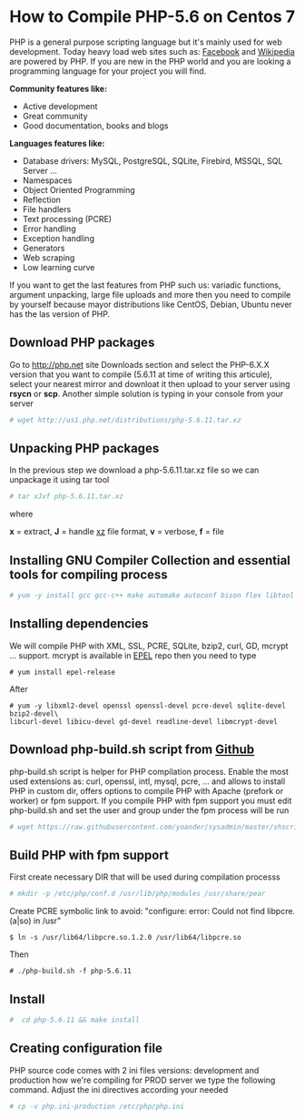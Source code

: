 # How to Compile PHP-5.6 on Centos 7

PHP is a general purpose scripting language but it's mainly used for web development. Today heavy load web sites such as: [Facebook](https://www.facebook.com) and [Wikipedia](https://www.wikipedia.org) are powered by PHP. If you are new in the PHP world and you are looking a programming language for your project you will find.

**Community features like:**
- Active development
- Great community
- Good documentation, books and blogs
 
**Languages features like:**
- Database drivers: MySQL, PostgreSQL, SQLite, Firebird, MSSQL, SQL Server ...
- Namespaces
- Object Oriented Programming
- Reflection
- File handlers
- Text processing (PCRE)
- Error handling
- Exception handling
- Generators
- Web scraping
- Low learning curve

If you want to get the last features from PHP such us: variadic functions, argument unpacking, large file uploads and more then you need to compile by yourself because mayor distributions like CentOS, Debian, Ubuntu never has the las version of PHP.

## Download PHP packages

Go to http://php.net site Downloads section and select the PHP-6.X.X version that you want to compile (5.6.11 at time of writing this articule), select your nearest mirror and downloat it then upload to your server using **rsycn** or **scp**. Another simple solution is typing in your console from your server

```bash
# wget http://us1.php.net/distributions/php-5.6.11.tar.xz
```

## Unpacking PHP packages

In the previous step we download a php-5.6.11.tar.xz file so we can unpackage it using tar tool

```bash
# tar xJvf php-5.6.11.tar.xz
```
where

**x** = extract,
**J** = handle [xz](https://en.wikipedia.org/wiki/Xz) file format,
**v** = verbose,
**f** = file

## Installing GNU Compiler Collection and essential tools for compiling process
```bash
# yum -y install gcc gcc-c++ make automake autoconf bison flex libtool libstdc++-devel
```

## Installing dependencies

We will compile PHP with XML, SSL, PCRE, SQLite, bzip2, curl, GD, mcrypt ... support. mcrypt is available in [EPEL](https://fedoraproject.org/wiki/EPEL) repo then you need to type

```
# yum install epel-release
```

After

```
# yum -y libxml2-devel openssl openssl-devel pcre-devel sqlite-devel bzip2-devel\
libcurl-devel libicu-devel gd-devel readline-devel libmcrypt-devel
```

## Download php-build.sh script from [Github](https://raw.githubusercontent.com/yoander/sysadmin/master/shscript/php-build.sh)

php-build.sh script is helper for PHP compilation process. Enable the most used extensions as: curl, openssl, intl, mysql, pcre, ... and allows to install PHP in custom dir, offers options to compile PHP with Apache (prefork or worker) or fpm support. If you compile PHP with fpm support you must edit php-build.sh and set the user and group under the fpm process will be run

``` bash
# wget https://raw.githubusercontent.com/yoander/sysadmin/master/shscript/php-build.sh
```

## Build PHP with fpm support

First create necessary DIR that will be used during compilation processs

```bash
# mkdir -p /etc/php/conf.d /usr/lib/php/modules /usr/share/pear
```

Create PCRE symbolic link to avoid: "configure: error: Could not find libpcre.(a|so) in /usr"

```
$ ln -s /usr/lib64/libpcre.so.1.2.0 /usr/lib64/libpcre.so
```

Then

```
# ./php-build.sh -f php-5.6.11
```

## Install

```bash
#  cd php-5.6.11 && make install
```

## Creating configuration file

PHP source code comes with 2 ini files versions: development and production how we're compiling for PROD server we type the following command. Adjust the ini directives according your needed

```bash
# cp -v php.ini-production /etc/php/php.ini
```
